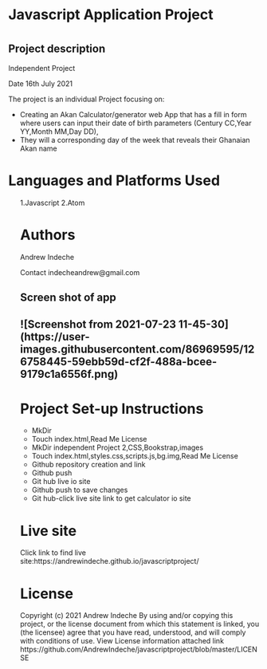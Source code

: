    </head>
    <body>
    <h1>Javascript Application Project<h1>
     <h2>Project description</h2>
          Independent Project
         <p>Date 16th July 2021</p>
         <p>The project is an individual Project focusing on:</p>
      <ul>
     <li>Creating an Akan Calculator/generator web App that has a fill in form where users can input their date of birth parameters (Century CC,Year YY,Month MM,Day DD),</li>
        <li>They will a corresponding day of the week that reveals their Ghanaian Akan name</li>
     </div>
     </div>
      <div class="card-body">
         </ul>
    <h1>Languages and Platforms Used</h1>
         <ul>
    1.Javascript
    2.Atom
    </div>
    </div>
     <div class="card-body">
    <h1> Authors</h1>
    <p>Andrew Indeche</p>
    <p>Contact indecheandrew@gmail.com</p>
    </div>
    </div>
    <h2>Screen shot of app<h2>
     ![Screenshot from 2021-07-23 11-45-30](https://user-images.githubusercontent.com/86969595/126758445-59ebb59d-cf2f-488a-bcee-9179c1a6556f.png)
    <h1>Project Set-up Instructions</h1>
     <ul>
     <li>MkDir</li>
     <li>Touch index.html,Read Me License</li>
     <li>MkDir independent Project 2,CSS,Bookstrap,images</li>
     <li>Touch index.html,styles.css,scripts.js,bg.img,Read Me License</li>  
     <li>Github repository creation and link</li>
     <li>Github push</li>
     <li>Git hub live io site</li> 
     <li>Github push to save changes</li>
     <li>Git hub-click live site link to get calculator io site</li> 
     </ul>
     </div>
     </div>
    <h1>Live site</h1>
    Click link to find live site:https://andrewindeche.github.io/javascriptproject/
   <h1>License</h1>
   Copyright (c) 2021 Andrew Indeche
   By using and/or copying this project, or the license document from which this statement is linked, you (the licensee) agree that you have read, understood, and    will comply with conditions of use.
   View License information attached link
    https://github.com/AndrewIndeche/javascriptproject/blob/master/LICENSE
